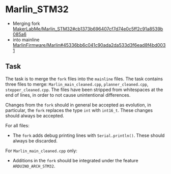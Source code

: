 # Marlin_STM32
- Merging fork [MakerLabMe/Marlin_STM32#cb1373b696407cf7d74e0c5ff2c91a8539b085a6](https://github.com/MakerLabMe/Marlin_STM32/commit/cb1373b696407cf7d74e0c5ff2c91a8539b085a6)
- into mainline [MarlinFirmware/Marlin#45336bb6c041c90ada2da533d3f6ead8f4bd0031](https://github.com/MarlinFirmware/Marlin/commit/45336bb6c041c90ada2da533d3f6ead8f4bd0031)

## Task
The task is to merge the `fork` files into the `mainline` files.
The task contains three files to merge: `Marlin_main_cleaned.cpp`, `planner_cleaned.cpp`, `stepper_cleaned.cpp`.
The files have been stripped from whitespaces at the end of lines, in order to not cause unintentional differences.

Changes from the `fork` should in general be accepted as evolution, in particular, the `fork` replaces the type `int` with `int16_t`. These changes should always be accepted.

For all files:
* The `fork` adds debug printing lines with `Serial.println()`. These should always be discarded.

For `Marlin_main_cleaned.cpp` only:
* Additions in the `fork` should be integrated under the feature `ARDUINO_ARCH_STM32`.
